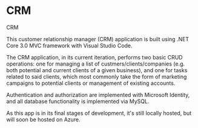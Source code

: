 # CRM

CRM

This customer relationship manager (CRM) application is built using .NET Core 3.0 MVC framework with Visual Studio Code.

The CRM application, in its current iteration, performs two basic CRUD operations: one for managing a list of custmers/clients/companies (e.g. both potential and current clients of a given business), and one for tasks related to said clients, which most commonly take the form of marketing campaigns to potential clients or management of existing accounts.

Authentication and authorization are implemented with Microsoft Identity, and all database functionality is implemented via MySQL.

As this app is in its final stages of development, it's still locally hosted, but will soon be hosted on Azure.
